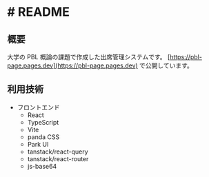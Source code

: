 # # README

## 概要

大学の PBL 概論の課題で作成した出席管理システムです。
[https://pbl-page.pages.dev](https://pbl-page.pages.dev) で公開しています。

## 利用技術

- フロントエンド
  - React
  - TypeScript
  - Vite
  - panda CSS
  - Park UI
  - tanstack/react-query
  - tanstack/react-router
  - js-base64
